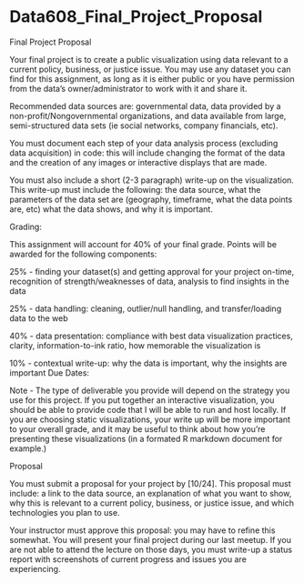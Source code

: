 # Data608_Final_Project_Proposal

Final Project Proposal

Your final project is to create a public visualization using data relevant to a current policy,
business, or justice issue. You may use any dataset you can find for this assignment, as
long as it is either public or you have permission from the data’s owner/administrator to work
with it and share it.

Recommended data sources are: governmental data, data provided by a
non-profit/Nongovernmental organizations, and data available from large, semi-structured
data sets (ie social networks, company financials, etc).

You must document each step of your data analysis process (excluding data acquisition) in
code: this will include changing the format of the data and the creation of any images or
interactive displays that are made.

You must also include a short (2-3 paragraph) write-up on the visualization. This write-up
must include the following: the data source, what the parameters of the data set are
(geography, timeframe, what the data points are, etc) what the data shows, and why it is
important.

Grading:

This assignment will account for 40% of your final grade. Points will be awarded for the
following components:

25% - finding your dataset(s) and getting approval for your project on-time, recognition of
strength/weaknesses of data, analysis to find insights in the data

25% - data handling: cleaning, outlier/null handling, and transfer/loading data to the web

40% - data presentation: compliance with best data visualization practices, clarity, information-to-ink ratio, how memorable the visualization is

10% - contextual write-up: why the data is important, why the insights are important Due Dates:

Note - The type of deliverable you provide will depend on the strategy you use for this
project. If you put together an interactive visualization, you should be able to provide code
that I will be able to run and host locally. If you are choosing static visualizations, your write
up will be more important to your overall grade, and it may be useful to think about how
you’re presenting these visualizations (in a formated R markdown document for example.)

Proposal

You must submit a proposal for your project by [10/24]. This proposal must include: a link to
the data source, an explanation of what you want to show, why this is relevant to a current
policy, business, or justice issue, and which technologies you plan to use.

Your instructor must approve this proposal: you may have to refine this somewhat. You will
present your final project during our last meetup. If you are not able to attend the lecture on
those days, you must write-up a status report with screenshots of current progress and
issues you are experiencing.

